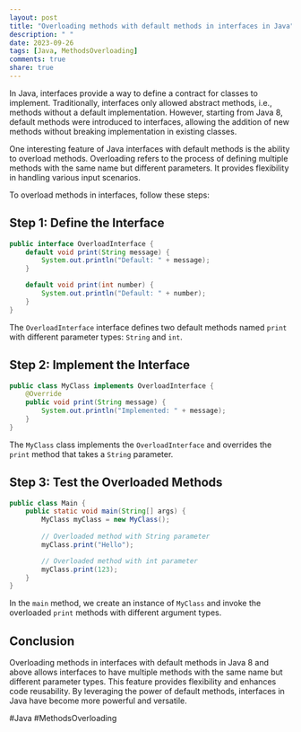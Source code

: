 ```yaml
---
layout: post
title: "Overloading methods with default methods in interfaces in Java"
description: " "
date: 2023-09-26
tags: [Java, MethodsOverloading]
comments: true
share: true
---
```


In Java, interfaces provide a way to define a contract for classes to implement. Traditionally, interfaces only allowed abstract methods, i.e., methods without a default implementation. However, starting from Java 8, default methods were introduced to interfaces, allowing the addition of new methods without breaking implementation in existing classes. 

One interesting feature of Java interfaces with default methods is the ability to overload methods. Overloading refers to the process of defining multiple methods with the same name but different parameters. It provides flexibility in handling various input scenarios.

To overload methods in interfaces, follow these steps:

## Step 1: Define the Interface

```java
public interface OverloadInterface {
    default void print(String message) {
        System.out.println("Default: " + message);
    }

    default void print(int number) {
        System.out.println("Default: " + number);
    }
}
```

The `OverloadInterface` interface defines two default methods named `print` with different parameter types: `String` and `int`. 

## Step 2: Implement the Interface

```java
public class MyClass implements OverloadInterface {
    @Override
    public void print(String message) {
        System.out.println("Implemented: " + message);
    }
}
```

The `MyClass` class implements the `OverloadInterface` and overrides the `print` method that takes a `String` parameter. 

## Step 3: Test the Overloaded Methods

```java
public class Main {
    public static void main(String[] args) {
        MyClass myClass = new MyClass();
        
        // Overloaded method with String parameter
        myClass.print("Hello");

        // Overloaded method with int parameter
        myClass.print(123);
    }
}
```

In the `main` method, we create an instance of `MyClass` and invoke the overloaded `print` methods with different argument types.

## Conclusion

Overloading methods in interfaces with default methods in Java 8 and above allows interfaces to have multiple methods with the same name but different parameter types. This feature provides flexibility and enhances code reusability. By leveraging the power of default methods, interfaces in Java have become more powerful and versatile.

#Java #MethodsOverloading